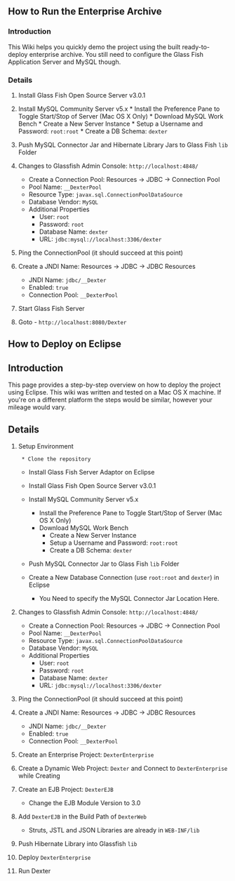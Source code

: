 How to Run the Enterprise Archive
---------------------------------

### Introduction

This Wiki helps you quickly demo the project using the built ready-to-deploy enterprise archive.
You still need to configure the Glass Fish Application Server and MySQL though.


### Details

1. Install Glass Fish Open Source Server v3.0.1

2. Install MySQL Community Server v5.x
		* Install the Preference Pane to Toggle Start/Stop of Server (Mac OS X Only)
		* Download MySQL Work Bench
			* Create a New Server Instance
			* Setup a Username and Password: `root:root`
			* Create a DB Schema: `dexter`

3. Push MySQL Connector Jar and Hibernate Library Jars to Glass Fish `lib` Folder
	
4. Changes to Glassfish Admin Console: `http://localhost:4848/`

	* Create a Connection Pool: Resources → JDBC → Connection Pool
 	* Pool Name: `__DexterPool`
	* Resource Type: `javax.sql.ConnectionPoolDataSource`
	* Database Vendor: `MySQL`
	 * Additional Properties
		* User: `root`
		* Password: `root` 
		* Database Name: `dexter`
		* URL: `jdbc:mysql://localhost:3306/dexter`

5. Ping the ConnectionPool (it should succeed at this point)

6. Create a JNDI Name: Resources → JDBC → JDBC Resources 
	* JNDI Name: `jdbc/__Dexter`
	* Enabled: `true` 
	* Connection Pool: `__DexterPool`

7. Start Glass Fish Server

8. Goto - `http://localhost:8080/Dexter`


How to Deploy on Eclipse
------------------------

## Introduction

This page provides a step-by-step overview on how to deploy the project using Eclipse. 
This wiki was written and tested on a Mac OS X machine.
If you're on a different platform the steps would be similar, however your mileage would vary.

## Details

1. Setup Environment

        * Clone the repository 

	* Install Glass Fish Server Adaptor on Eclipse

	* Install Glass Fish Open Source Server v3.0.1

	* Install MySQL Community Server v5.x
		* Install the Preference Pane to Toggle Start/Stop of Server (Mac OS X Only)
		* Download MySQL Work Bench
			* Create a New Server Instance
			* Setup a Username and Password: `root:root`
			* Create a DB Schema: `dexter`

	* Push MySQL Connector Jar to Glass Fish `lib` Folder

	* Create a New Database Connection (use `root:root` and `dexter`) in Eclipse
		* You Need to specify the MySQL Connector Jar Location Here. 

2. Changes to Glassfish Admin Console: `http://localhost:4848/`

	* Create a Connection Pool: Resources → JDBC → Connection Pool
 	* Pool Name: `__DexterPool`
	* Resource Type: `javax.sql.ConnectionPoolDataSource`
	* Database Vendor: `MySQL`
	 * Additional Properties
		* User: `root`
		* Password: `root` 
		* Database Name: `dexter`
		* URL: `jdbc:mysql://localhost:3306/dexter`

3. Ping the ConnectionPool (it should succeed at this point)

4. Create a JNDI Name: Resources → JDBC → JDBC Resources
	* JNDI Name: `jdbc/__Dexter`
	* Enabled: `true`
	* Connection Pool: `__DexterPool`

5. Create an Enterprise Project: `DexterEnterprise`

6. Create a Dynamic Web Project: `Dexter` and Connect to `DexterEnterprise` while Creating	

7. Create an EJB Project: `DexterEJB`
	* Change the EJB Module Version to 3.0

8. Add `DexterEJB` in the Build Path of `DexterWeb` 
	* Struts, JSTL and JSON Libraries are already in `WEB-INF/lib`

9. Push Hibernate Library into Glassfish `lib`

10. Deploy `DexterEnterprise`

11. Run Dexter
